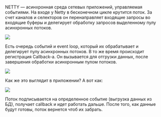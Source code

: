 NETTY — асинхронная среда сетевых приложений, управляемая событиями. На входе у Netty в бесконечном цикле крутится поток. За счет каналов и селекторов он перенаправляет входящие запросы во входящие буферы и делегирует обработку запросов выделенному пулу асинхронных потоков.

![](https://habrastorage.org/r/w1560/getpro/habr/upload_files/659/549/ed2/659549ed270b3910f349fe92bea4a23b.png)

Есть очередь событий и event loop, который их обрабатывает и делегирует пулу асинхронных потоков. В то же время происходит регистрация Callback-а. Он вызывается для отгрузки данных, после завершения обработки асинхронным пулом потоков.

![](https://habrastorage.org/r/w1560/getpro/habr/upload_files/4ab/a74/6f3/4aba746f33dae2124ff2c4eb9b94d480.png)

Как же это выглядит в приложении? А вот как:

![](Pasted%20image%2020250211100513.png)

Поток подписывается на определенное событие (выгрузка данных из БД), получает callback и идет работать дальше. После того, как данные будут готовы, поток вернется чтоб их забрать.